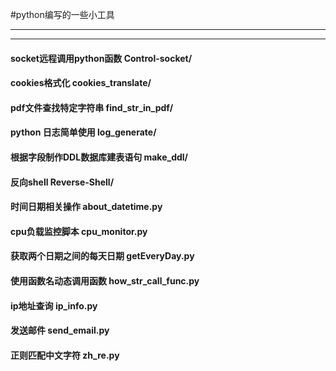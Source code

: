 #python编写的一些小工具
***
---
#### socket远程调用python函数 **Control-socket/**
#### cookies格式化 **cookies_translate/**  
#### pdf文件查找特定字符串  **find_str_in_pdf/**  
#### python 日志简单使用 **log_generate/**
#### 根据字段制作DDL数据库建表语句 **make_ddl/**  
#### 反向shell  **Reverse-Shell/**  
#### 时间日期相关操作 **about_datetime.py**
#### cpu负载监控脚本 **cpu_monitor.py**
#### 获取两个日期之间的每天日期 **getEveryDay.py**
#### 使用函数名动态调用函数 **how_str_call_func.py**
#### ip地址查询 **ip_info.py**  
#### 发送邮件 **send_email.py**
#### 正则匹配中文字符 **zh_re.py**  

